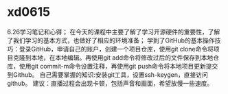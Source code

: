 # xd0615
6.26学习笔记和心得；
在今天的课程中主要了解了学习开源硬件的重要性，了解了我们学习的基本方式，也做好了相应的环境准备；
学到了GitHub的基本操作技巧：登录GitHub，申请自己的账户，创建一个项目仓库，使用git clone命令将项目克隆到本地，在本地编辑。再使用git add命令将修改过后的文件保存到本地仓库，使用git commit-m命令设置注释，再使用git push命令将本地项目更新提交到Github。
自己需要掌握的知识:安装git工具，设置ssh-keygen，直接访问github。
建议：直播过程会出现卡顿，包括声音和画面，希望放慢一些速度。
